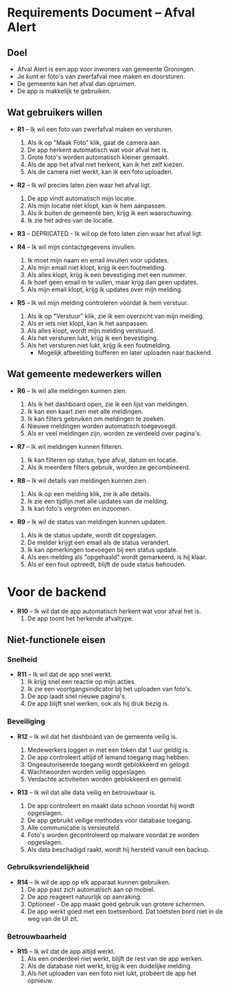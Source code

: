 # Requirements Document – Afval Alert

## Doel
- Afval Alert is een app voor inwoners van gemeente Groningen.
- Je kunt er foto's van zwerfafval mee maken en doorsturen.
- De gemeente kan het afval dan opruimen.
- De app is makkelijk te gebruiken.

## Wat gebruikers willen

- **R1** – Ik wil een foto van zwerfafval maken en versturen.
  1. Als ik op "Maak Foto" klik, gaat de camera aan.
  2. De app herkent automatisch wat voor afval het is.
  3. Grote foto's worden automatisch kleiner gemaakt.
  4. Als de app het afval niet herkent, kan ik het zelf kiezen.
  5. Als de camera niet werkt, kan ik een foto uploaden.

- **R2** – Ik wil precies laten zien waar het afval ligt.
  1. De app vindt automatisch mijn locatie.
  2. Als mijn locatie niet klopt, kan ik hem aanpassen.
  3. Als ik buiten de gemeente ben, krijg ik een waarschuwing.
  4. Ik zie het adres van de locatie.

- **R3** – DEPRICATED - Ik wil op de foto laten zien waar het afval ligt.

- **R4** – Ik wil mijn contactgegevens invullen.
  1. Ik moet mijn naam en email invullen voor updates.
  2. Als mijn email niet klopt, krijg ik een foutmelding.
  3. Als alles klopt, krijg ik een bevestiging met een nummer.
  4. Ik hoef geen email in te vullen, maar krijg dan geen updates.
  5. Als mijn email klopt, krijg ik updates over mijn melding.

- **R5** – Ik wil mijn melding controleren voordat ik hem verstuur.
  1. Als ik op "Verstuur" klik, zie ik een overzicht van mijn melding.
  2. Als er iets niet klopt, kan ik het aanpassen.
  3. Als alles klopt, wordt mijn melding verstuurd.
  4. Als het versturen lukt, krijg ik een bevestiging.
  5. Als het versturen niet lukt, krijg ik een foutmelding.
     - Mogelijk afbeelding bufferen en later uploaden naar backend.   

## Wat gemeente medewerkers willen

- **R6** – Ik wil alle meldingen kunnen zien.
  1. Als ik het dashboard open, zie ik een lijst van meldingen.
  2. Ik kan een kaart zien met alle meldingen.
  3. Ik kan filters gebruiken om meldingen te zoeken.
  4. Nieuwe meldingen worden automatisch toegevoegd.
  5. Als er veel meldingen zijn, worden ze verdeeld over pagina's.

- **R7** – Ik wil meldingen kunnen filteren.
  1. Ik kan filteren op status, type afval, datum en locatie.
  2. Als ik meerdere filters gebruik, worden ze gecombineerd.

- **R8** – Ik wil details van meldingen kunnen zien.
  1. Als ik op een melding klik, zie ik alle details.
  2. Ik zie een tijdlijn met alle updates van de melding.
  3. Ik kan foto's vergroten en inzoomen.

- **R9** – Ik wil de status van meldingen kunnen updaten.
  1. Als ik de status update, wordt dit opgeslagen.
  2. De melder krijgt een email als de status verandert.
  3. Ik kan opmerkingen toevoegen bij een status update.
  4. Als een melding als "opgehaald" wordt gemarkeerd, is hij klaar.
  5. Als er een fout optreedt, blijft de oude status behouden.

# Voor de backend
- **R10** – Ik wil dat de app automatisch herkent wat voor afval het is.
  1. De app toont het herkende afvaltype.

## Niet-functionele eisen

### Snelheid

- **R11** – Ik wil dat de app snel werkt.
  1. Ik krijg snel een reactie op mijn acties.
  2. Ik zie een voortgangsindicator bij het uploaden van foto's.
  3. De app laadt snel nieuwe pagina's.
  4. De app blijft snel werken, ook als hij druk bezig is.

### Beveiliging

- **R12** – Ik wil dat het dashboard van de gemeente veilig is.
  1. Medewerkers loggen in met een token dat 1 uur geldig is.
  2. De app controleert altijd of iemand toegang mag hebben.
  3. Ongeautoriseerde toegang wordt geblokkeerd en gelogd.
  4. Wachtwoorden worden veilig opgeslagen.
  5. Verdachte activiteiten worden geblokkeerd en gemeld.

- **R13** – Ik wil dat alle data veilig en betrouwbaar is.
  1. De app controleert en maakt data schoon voordat hij wordt opgeslagen.
  2. De app gebruikt veilige methodes voor database toegang.
  3. Alle communicatie is versleuteld.
  4. Foto's worden gecontroleerd op malware voordat ze worden opgeslagen.
  5. Als data beschadigd raakt, wordt hij hersteld vanuit een backup.

### Gebruiksvriendelijkheid

- **R14** – Ik wil de app op elk apparaat kunnen gebruiken.
  1. De app past zich automatisch aan op mobiel.
  2. De app reageert natuurlijk op aanraking.
  3. Optioneel - De app maakt goed gebruik van grotere schermen.
  4. De app werkt goed met een toetsenbord. Dat toetsten bord niet in de weg van de UI zit.
  
### Betrouwbaarheid

- **R15** – Ik wil dat de app altijd werkt.
  1. Als een onderdeel niet werkt, blijft de rest van de app werken.
  2. Als de database niet werkt, krijg ik een duidelijke melding.
  3. Als het uploaden van een foto niet lukt, probeert de app het opnieuw.
